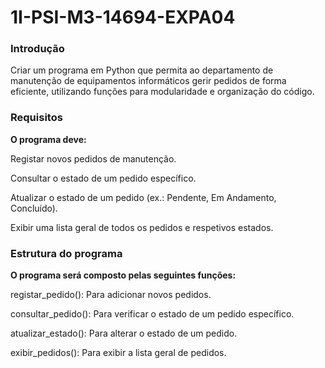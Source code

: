 # 1I-PSI-M3-14694-EXPA04
<h3> Introdução </h3>
Criar um programa em Python que permita ao departamento de manutenção de equipamentos informáticos gerir pedidos de forma eficiente, utilizando funções para modularidade e organização do código.

<h3> Requisitos </h3>

**O programa deve:**

Registar novos pedidos de manutenção.

Consultar o estado de um pedido específico.

Atualizar o estado de um pedido (ex.: Pendente, Em Andamento, Concluído).

Exibir uma lista geral de todos os pedidos e respetivos estados.

<h3> Estrutura do programa </h3>

**O programa será composto pelas seguintes funções:**

registar_pedido(): Para adicionar novos pedidos.

consultar_pedido(): Para verificar o estado de um pedido específico.

atualizar_estado(): Para alterar o estado de um pedido.

exibir_pedidos(): Para exibir a lista geral de pedidos.
